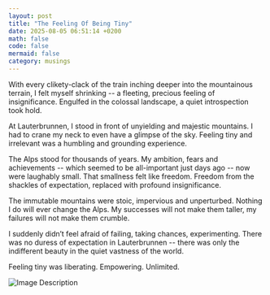 ```yaml
---
layout: post
title: "The Feeling Of Being Tiny"
date: 2025-08-05 06:51:14 +0200
math: false
code: false
mermaid: false
category: musings
---
```

With every clikety-clack of the train inching deeper into the mountainous terrain, I felt myself shrinking -- a fleeting, precious feeling of insignificance. Engulfed in the colossal landscape, a quiet introspection took hold. 

At Lauterbrunnen, I stood in front of unyielding and majestic mountains. I had to crane my neck to even have a glimpse of the sky. Feeling tiny and irrelevant was a humbling and grounding experience.

The Alps stood for thousands of years. My ambition, fears and achievements -- which seemed to be all-important just days ago -- now were laughably small. That smallness felt like freedom. Freedom from the shackles of expectation, replaced with profound insignificance.

The immutable mountains were stoic, impervious and unperturbed. Nothing I do will ever change the Alps. My successes will not make them taller, my failures will not make them crumble. 

I suddenly didn’t feel afraid of failing, taking chances, experimenting. There was no duress of expectation in Lauterbrunnen -- there was only the indifferent beauty in the quiet vastness of the world.

Feeling tiny was liberating. Empowering. Unlimited.

![Image Description](/blog/images/2025-08-05-the-feeling-of-being-tiny-1.jpeg)
